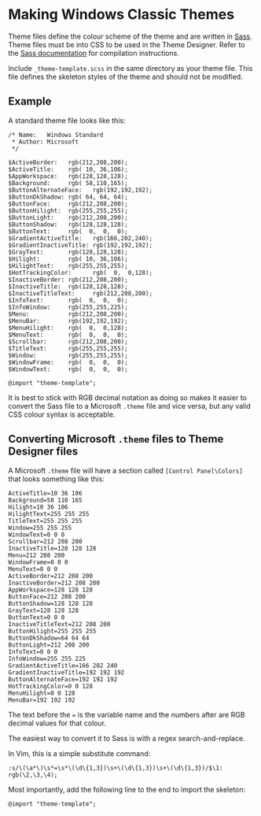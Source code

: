 Making Windows Classic Themes
=============================

Theme files define the colour scheme of the theme and are written in
[Sass][]. Theme files must be into CSS to be used
in the Theme Designer. Refer to the [Sass documentation][sass-using]
for compilation instructions.

[sass]:     http://sass-lang.com/
[sass-using]: http://sass-lang.com/documentation/file.SASS_REFERENCE.html#using_sass

Include `_theme-template.scss` in the same directory as your theme file.
This file defines the skeleton styles of the theme and should not be
modified.

## Example

A standard theme file looks like this:

    /* Name:   Windows Standard
     * Author: Microsoft
     */

    $ActiveBorder:   rgb(212,208,200);
    $ActiveTitle:    rgb( 10, 36,106);
    $AppWorkspace:   rgb(128,128,128);
    $Background:     rgb( 58,110,165);
    $ButtonAlternateFace:   rgb(192,192,192);
    $ButtonDkShadow: rgb( 64, 64, 64);
    $ButtonFace:     rgb(212,208,200);
    $ButtonHilight:  rgb(255,255,255);
    $ButtonLight:    rgb(212,208,200);
    $ButtonShadow:   rgb(128,128,128);
    $ButtonText:     rgb(  0,  0,  0);
    $GradientActiveTitle:   rgb(166,202,240);
    $GradientInactiveTitle: rgb(192,192,192);
    $GrayText:       rgb(128,128,128);
    $Hilight:        rgb( 10, 36,106);
    $HilightText:    rgb(255,255,255);
    $HotTrackingColor:      rgb(  0,  0,128);
    $InactiveBorder: rgb(212,208,200);
    $InactiveTitle:  rgb(128,128,128);
    $InactiveTitleText:     rgb(212,208,200);
    $InfoText:       rgb(  0,  0,  0);
    $InfoWindow:     rgb(255,255,225);
    $Menu:           rgb(212,208,200);
    $MenuBar:        rgb(192,192,192);
    $MenuHilight:    rgb(  0,  0,128);
    $MenuText:       rgb(  0,  0,  0);
    $Scrollbar:      rgb(212,208,200);
    $TitleText:      rgb(255,255,255);
    $Window:         rgb(255,255,255);
    $WindowFrame:    rgb(  0,  0,  0);
    $WindowText:     rgb(  0,  0,  0);

    @import "theme-template";


It is best to stick with RGB decimal notation as doing so makes it easier
to convert the Sass file to a Microsoft `.theme` file and vice versa,
but any valid CSS colour syntax is acceptable.


## Converting Microsoft `.theme` files to Theme Designer files

A Microsoft `.theme` file will have a section called `[Control Panel\Colors]`
that looks something like this:

    ActiveTitle=10 36 106
    Background=58 110 165
    Hilight=10 36 106
    HilightText=255 255 255
    TitleText=255 255 255
    Window=255 255 255
    WindowText=0 0 0
    Scrollbar=212 208 200
    InactiveTitle=128 128 128
    Menu=212 208 200
    WindowFrame=0 0 0
    MenuText=0 0 0
    ActiveBorder=212 208 200
    InactiveBorder=212 208 200
    AppWorkspace=128 128 128
    ButtonFace=212 208 200
    ButtonShadow=128 128 128
    GrayText=128 128 128
    ButtonText=0 0 0
    InactiveTitleText=212 208 200
    ButtonHilight=255 255 255
    ButtonDkShadow=64 64 64
    ButtonLight=212 208 200
    InfoText=0 0 0
    InfoWindow=255 255 225
    GradientActiveTitle=166 202 240
    GradientInactiveTitle=192 192 192
    ButtonAlternateFace=192 192 192
    HotTrackingColor=0 0 128
    MenuHilight=0 0 128
    MenuBar=192 192 192

The text before the `=` is the variable name and the numbers after are
RGB decimal values for that colour.

The easiest way to convert it to Sass is with a regex search-and-replace.

In Vim, this is a simple substitute command:

    :s/\(\a*\)\s*=\s*\(\d\{1,3})\s+\(\d\{1,3})\s+\(\d\{1,3})/$\1: rgb(\2,\3,\4);

Most importantly, add the following line to the end to import the skeleton:

    @import "theme-template";
